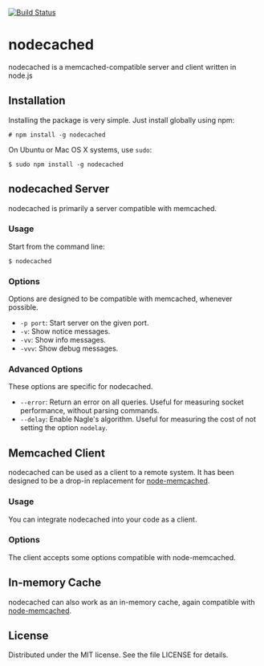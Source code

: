 [![Build Status](https://secure.travis-ci.org/alexfernandez/nodecached.png)](http://travis-ci.org/alexfernandez/nodecached)

# nodecached

nodecached is a memcached-compatible server and client written in node.js

## Installation

Installing the package is very simple. Just install globally using npm:

    # npm install -g nodecached

On Ubuntu or Mac OS X systems, use `sudo`:

    $ sudo npm install -g nodecached

## nodecached Server

nodecached is primarily a server compatible with memcached.

### Usage

Start from the command line:

    $ nodecached

### Options

Options are designed to be compatible with memcached, whenever possible.

* `-p port`: Start server on the given port.
* `-v`: Show notice messages.
* `-vv`: Show info messages.
* `-vvv`: Show debug messages.

### Advanced Options

These options are specific for nodecached.

* `--error`: Return an error on all queries. Useful for measuring socket performance, without parsing commands.
* `--delay`: Enable Nagle's algorithm. Useful for measuring the cost of not setting the option `nodelay`.

## Memcached Client

nodecached can be used as a client to a remote system.
It has been designed to be a drop-in replacement for
[node-memcached](https://github.com/3rd-Eden/node-memcached).

### Usage

You can integrate nodecached into your code as a client.

### Options

The client accepts some options compatible with node-memcached.

## In-memory Cache

nodecached can also work as an in-memory cache, again compatible with
[node-memcached](https://github.com/3rd-Eden/node-memcached).

## License

Distributed under the MIT license. See the file LICENSE for details.

